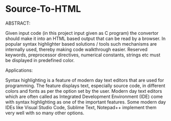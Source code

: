 # Source-To-HTML

ABSTRACT:

Given input code (in this project input given as C program) the convertor should make it into an HTML based output that can be read by a browser. In popular syntax highlighter based solutions / tools such mechanisms are internally used, thereby making code walkthrough easier. Reserved keywords, preprocessor directives, numerical constants, strings etc must be displayed in predefined color.

Applications:

Syntax highlighting is a feature of modern day text editors that are used for programming. The feature displays text, especially source code, in different colors and fonts as per the option set by the user. Modern day text editors which are often called as Integrated Development Environment (IDE) come with syntax highlighting as one of the important features. Some modern day IDEs like Visual Studio Code, Sublime Text, Notepad++ implement them very well with so many other options. 
